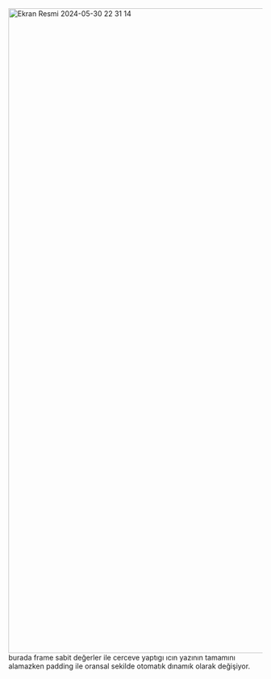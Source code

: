 
<img width="1278" alt="Ekran Resmi 2024-05-30 22 31 14" src="https://github.com/hasankilic0663/SwiftUI-Bootcamp/assets/101570706/e16c3843-5bc9-4869-96ca-6c658fcd530d">
burada frame sabit değerler ile cerceve yaptıgı ıcın yazının tamamını alamazken padding ile oransal sekilde otomatık dınamık olarak değişiyor.
